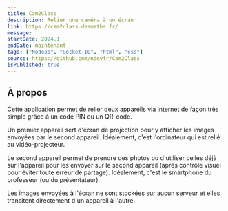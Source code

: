 ```yaml
---
title: Cam2Class
description: Relier une caméra à un écran
link: https://cam2class.desmaths.fr/
message:
startDate: 2024.1
endDate: maintenant
tags: ["NodeJs", "Socket.IO", "html", "css"]
source: https://github.com/ndevfr/Cam2Class
isPublished: true
---
```


## À propos

Cette application permet de relier deux appareils via internet de façon très simple grâce à un code PIN ou un QR-code.

Un premier appareil sert d'écran de projection pour y afficher les images envoyées par le second appareil. Idéalement, c'est l'ordinateur qui est relié au vidéo-projecteur.

Le second appareil permet de prendre des photos ou d'utiliser celles déjà sur l'appareil pour les envoyer sur le second appareil (après contrôle visuel pour éviter toute erreur de partage). Idéalement, c'est le smartphone du professeur (ou du présentateur).

Les images envoyées à l'écran ne sont stockées sur aucun serveur et elles transitent directement d'un appareil à l'autre.
